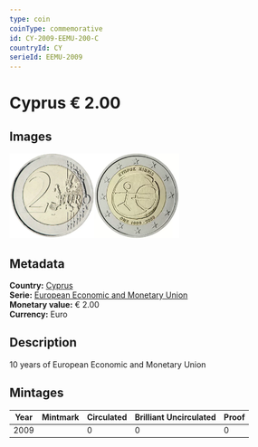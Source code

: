 ```yaml
---
type: coin
coinType: commemorative
id: CY-2009-EEMU-200-C
countryId: CY
serieId: EEMU-2009
---
```


# Cyprus € 2.00

## Images

<img src="../../Images/common-2007-200.webp" height="150" alt="Front image"><img src="Images/CY-2009-200.webp" height="150" alt="Back image">

## Metadata

**Country:** [Cyprus](../../Countries/Cyprus/index.md)\
**Serie:** [European Economic and Monetary Union](index.md)\
**Monetary value:** € 2.00\
**Currency:** Euro

## Description

10 years of European Economic and Monetary Union

## Mintages

| Year | Mintmark | Circulated | Brilliant Uncirculated | Proof |
| ---- | -------- | ---------- | ---------------------- | ----- |
| 2009 |  | 0| 0 | 0 |
